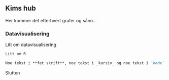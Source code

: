 ## Kims hub

Her kommer det etterhvert grafer og sånn...

### Datavisualisering

Litt om datavisualisering

```markdown
Litt om R

Noe tekst i **fet skrift**, noe tekst i _kursiv_ og noe tekst i `kode`


```

Slutten
